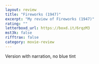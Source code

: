 ```yaml
---
layout: review
title: "Fireworks (1947)"
excerpt: "My review of Fireworks (1947)"
rating: ""
letterboxd_url: https://boxd.it/6rqzM3
mst3k: false
rifftrax: false
category: movie-review
---
```


Version with narration, no blue tint
